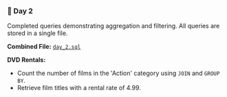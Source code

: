 ### 📅 Day 2  
Completed queries demonstrating aggregation and filtering. All queries are stored in a single file.

**Combined File:** [`day_2.sql`](./Day02.SQL)

**DVD Rentals:**
- Count the number of films in the 'Action' category using `JOIN` and `GROUP BY`.
- Retrieve film titles with a rental rate of 4.99.
